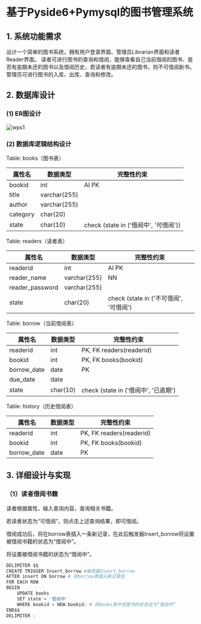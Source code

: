 # 基于Pyside6+Pymysql的图书管理系统
## 1. **系统功能需求**
设计一个简单的图书系统，拥有用户登录界面、管理员Librarian界面和读者Reader界面。
读者可进行图书的查询和借阅，能够查看自己当前借阅的图书、是否有逾期未还的图书以及借阅历史，若读者有逾期未还的图书，则不可借阅新书。
管理员可进行图书的入库、出库、查询和修改。

## 2. **数据库设计**
### (1) ER图设计
![wps1](https://github.com/user-attachments/assets/f456dd8d-6b8a-43dd-901b-4911ed754ad1)

### (2) 数据库逻辑结构设计
Table: books（图书表）

| 属性名      | 数据类型         | 完整性约束                           |
| -------- | ------------ | ------------------------------- |
| bookid   | int          | AI PK                           |
| title    | varchar(255) |                                 |
| author   | varchar(255) |                                 |
| category | char(20)     |                                 |
| state    | char(10)     | check (state in ('借阅中', '可借阅')) |

Table: readers（读者表）

| 属性名             | 数据类型         | 完整性约束                           |
| --------------- | ------------ | ------------------------------- |
| readerid        | int          | AI PK                           |
| reader_name     | varchar(255) | NN                              |
| reader_password | varchar(255) |                                 |
| state           | char(20)     | check (state in ('不可借阅', '可借阅') |

Table: borrow（当前借阅表）

| 属性名         | 数据类型     | 完整性约束                          |
| ----------- | -------- | ------------------------------ |
| readerid    | int      | PK, FK readers(readerid)       |
| bookid      | int      | PK, FK books(bookid)           |
| borrow_date | date     | PK                             |
| due_date    | date     |                                |
| state       | char(10) | check (state in ('借阅中', '已逾期') |

Table: history（历史借阅表）

| 属性名         | 数据类型 | 完整性约束                    |
| ----------- | ---- | ------------------------ |
| readerid    | int  | PK, FK readers(readerid) |
| bookid      | int  | PK, FK books(bookid)     |
| borrow_date | date | PK                       |

## 3. **详细设计与实现**
### （1）读者借阅书籍
读者根据属性，输入查询内容，查询相关书籍。

若读者状态为“可借阅”，则点击上述查询结果，即可借阅。

借阅成功后，将在borrow表插入一条新记录，在此后触发器Insert_borrow将设置被借阅书籍的状态为“借阅中”。

将设置被借阅书籍的状态为“借阅中”。
```python
DELIMITER $$
CREATE TRIGGER Insert_borrow #触发器Insert_borrow
AFTER insert ON borrow # 在borrow表插入新记录后
FOR EACH ROW
BEGIN
    UPDATE books
    SET state = '借阅中'
    WHERE bookid = NEW.bookid; # 将books表中该图书的状态设为“借阅中”
END$$
DELIMITER ;
```

